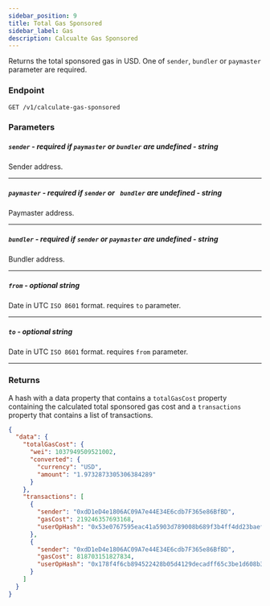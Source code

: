 ```yaml
---
sidebar_position: 9
title: Total Gas Sponsored
sidebar_label: Gas
description: Calcualte Gas Sponsored
---
```


Returns the total sponsored gas in USD. One of `sender`, `bundler` or `paymaster` parameter are required.

### Endpoint

```
GET /v1/calculate-gas-sponsored
```

### Parameters

##### **`sender`** - required if `paymaster` or `bundler` are undefined - string

Sender address.

---

##### **`paymaster`** - required if `sender` or ` bundler` are undefined - string

Paymaster address.

---

##### **`bundler`** - required if `sender` or `paymaster` are undefined - string

Bundler address.

---

##### **`from`** - optional string

Date in UTC `ISO 8601` format. requires `to` parameter.

---

##### **`to`** - optional string

Date in UTC `ISO 8601` format. requires `from` parameter.

---

### Returns

A hash with a data property that contains a `totalGasCost` property containing
the calculated total sponsored gas cost and a `transactions` property that contains a list of transactions.

```json
{
  "data": {
    "totalGasCost": {
      "wei": 1037949509521002,
      "converted": {
        "currency": "USD",
        "amount": "1.9732873305306384289"
      }
    },
    "transactions": [
      {
        "sender": "0xdD1eD4e1806AC09A7e44E34E6cdb7F365e86BfBD",
        "gasCost": 219246357693168,
        "userOpHash": "0x53e0767595eac41a5903d789008b689f3b4ff4dd23baefaf97213c488340916b"
      },
      {
        "sender": "0xdD1eD4e1806AC09A7e44E34E6cdb7F365e86BfBD",
        "gasCost": 818703151827834,
        "userOpHash": "0x178f4f6cb894522428b05d4129decadff65c3be1d608b3fe573dc388e37319b4"
      }
    ]
  }
}
```
